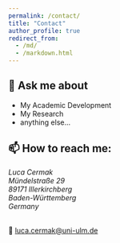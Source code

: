 ```yaml
---
permalink: /contact/
title: "Contact"
author_profile: true
redirect_from: 
  - /md/
  - /markdown.html
---
```


## 💬 Ask me about ## 
* My Academic Development
* My Research
* anything else...

## 📫 How to reach me: ## 

<address>
Luca Cermak <br /> Mündelstraße 29 <br /> 89171 Illerkirchberg <br /> Baden-Württemberg <br /> Germany <br />
</address>
<br />

<!---
Luca David Cermak, B.Sc. B.Sc. <br /> Institute for Economics, Ulm University <br /> Office 1.28 <br /> <br /> Helmholtzstraße 18 <br /> 89081 Ulm <br /> Baden-Württemberg <br /> Germany <br /> 
-->

📧 luca.cermak@uni-ulm.de
